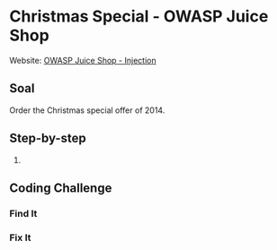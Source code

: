 # Christmas Special - OWASP Juice Shop
Website: [OWASP Juice Shop - Injection](https://demo.owasp-juice.shop/#/score-board?categories=Injection)

## Soal <br>
Order the Christmas special offer of 2014.

## Step-by-step 
1. 

## Coding Challenge
### Find It

### Fix It